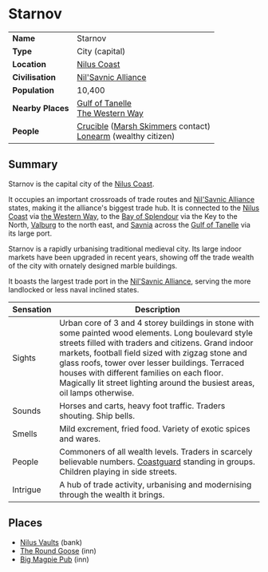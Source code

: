 # Starnov

|||
| --- | --- |
| **Name** | Starnov | place.4
| **Type** | City (capital) |
| **Location** | [Nilus Coast](../../../civilisations/nilsavnic-alliance/states/nilus-coast.md) |
| **Civilisation** | [Nil'Savnic Alliance](../../../civilisations/nilsavnic-alliance/nilsavnic-alliance.md) |
| **Population** | 10,400 |
| **Nearby Places** | [Gulf of Tanelle](../../topography/seas-oceans/gulf-of-tanelle.md)<br>[The Western Way](../../roads/the-western-way.md) |
| **People** | [Crucible](../../../characters/crucible.md) ([Marsh Skimmers](../../../organisations/criminals/marsh-skimmers.md) contact)<br>[Lonearm](../../../characters/lonearm.md) (wealthy citizen) |

## Summary

Starnov is the capital city of the [Nilus Coast](../../../civilisations/nilsavnic-alliance/states/nilus-coast.md).

It occupies an important crossroads of trade routes and [Nil'Savnic Alliance](../../../civilisations/nilsavnic-alliance/nilsavnic-alliance.md) states, making it the alliance's biggest trade hub. It is connected to the [Nilus Coast](../../../civilisations/nilsavnic-alliance/states/nilus-coast.md) via [the Western Way](../../roads/the-western-way.md), to the [Bay of Splendour](../../../civilisations/nilsavnic-alliance/states/bay-of-splendour.md) via the Key to the North, [Valburg](../../../civilisations/nilsavnic-alliance/states/valburg.md) to the north east, and [Savnia](../../../civilisations/nilsavnic-alliance/states/savnia.md) across the [Gulf of Tanelle](../../topography/seas-oceans/gulf-of-tanelle.md) via its large port.

Starnov is a rapidly urbanising traditional medieval city. Its large indoor markets have been upgraded in recent years, showing off the trade wealth of the city with ornately designed marble buildings.

It boasts the largest trade port in the [Nil'Savnic Alliance](../../../civilisations/nilsavnic-alliance/nilsavnic-alliance.md), serving the more landlocked or less naval inclined states.

| Sensation | Description |
| ---- | --- |
| Sights | Urban core of 3 and 4 storey buildings in stone with some painted wood elements. Long boulevard style streets filled with traders and citizens. Grand indoor markets, football field sized with zigzag stone and glass roofs, tower over lesser buildings. Terraced houses with different families on each floor. Magically lit street lighting around the busiest areas, oil lamps otherwise. |
| Sounds | Horses and carts, heavy foot traffic. Traders shouting. Ship bells. |
| Smells | Mild excrement, fried food. Variety of exotic spices and wares. |
| People | Commoners of all wealth levels. Traders in scarcely believable numbers. [Coastguard](../../../organisations/guards/coastguard.md) standing in groups. Children playing in side streets. |
| Intrigue | A hub of trade activity, urbanising and modernising through the wealth it brings. |

## Places

- [Nilus Vaults](../../buildings/government/nilus-vaults.md) (bank)
- [The Round Goose](../../buildings/inns-taverns/the-round-goose.md) (inn)
- [Big Magpie Pub](../../buildings/inns-taverns/big-magpie-pub.md) (inn)
